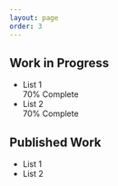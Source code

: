 ```yaml
---
layout: page
order: 3
---
```


<h2>Work in Progress</h2>

<ul>
<li> 
    List 1
    <div class="progress">
    <div class="progress-bar" role="progressbar" aria-valuenow="70"
    aria-valuemin="0" aria-valuemax="100" style="width:70%">
        <span class="sr-only">70% Complete</span>
    </div>
    </div>
</li>

<li>
    List 2
    <div class="progress">
  <div class="progress-bar" role="progressbar" aria-valuenow="70"
  aria-valuemin="0" aria-valuemax="100" style="width:50%">
    <span class="sr-only">70% Complete</span>
  </div>
</div>
</li>
</ul>

<h2>Published Work</h2>

<ul>
<li> 
    List 1
</li>

<li>
    List 2
</li>
</ul>